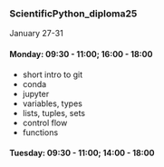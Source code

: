 ### ScientificPython_diploma25

January 27-31

#### Monday: 09:30 - 11:00; 16:00 - 18:00

 - short intro to git
 - conda
 - jupyter
 - variables, types
 - lists, tuples, sets
 - control flow
 - functions
 
#### Tuesday: 09:30 - 11:00; 14:00 - 18:00 
